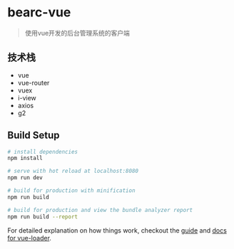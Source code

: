 # bearc-vue

> 使用vue开发的后台管理系统的客户端

## 技术栈

- vue
- vue-router
- vuex
- i-view
- axios
- g2

## Build Setup

``` bash
# install dependencies
npm install

# serve with hot reload at localhost:8080
npm run dev

# build for production with minification
npm run build

# build for production and view the bundle analyzer report
npm run build --report
```

For detailed explanation on how things work, checkout the [guide](http://vuejs-templates.github.io/webpack/) and [docs for vue-loader](http://vuejs.github.io/vue-loader).
